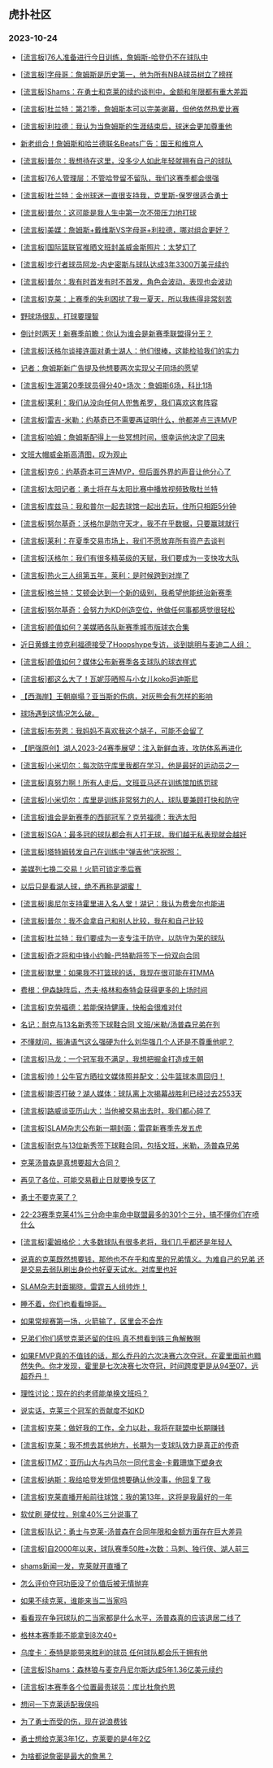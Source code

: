 ## 虎扑社区 
### 2023-10-24

+ [[流言板]76人准备进行今日训练，詹姆斯-哈登仍不在球队中](https://bbs.hupu.com/622597496.html)

+ [[流言板]字母哥：詹姆斯是历史第一，他为所有NBA球员树立了榜样](https://bbs.hupu.com/622596968.html)

+ [[流言板]Shams：在勇士和克莱的续约谈判中，金额和年限都有重大差距](https://bbs.hupu.com/622599031.html)

+ [[流言板]杜兰特：第21季，詹姆斯本可以完美谢幕，但他依然热爱比赛](https://bbs.hupu.com/622598321.html)

+ [[流言板]利拉德：我认为当詹姆斯的生涯结束后，球迷会更加尊重他](https://bbs.hupu.com/622597069.html)

+ [新老组合！詹姆斯和哈兰德联名Beats广告：国王和维京人](https://bbs.hupu.com/622598593.html)

+ [[流言板]普尔：我想待在这里，没多少人如此年轻就拥有自己的球队](https://bbs.hupu.com/622598090.html)

+ [[流言板]76人管理层：不管哈登留不留队，我们这赛季都会很强](https://bbs.hupu.com/622594549.html)

+ [[流言板]杜兰特：金州球迷一直很支持我，克里斯-保罗很适合勇士](https://bbs.hupu.com/622596220.html)

+ [[流言板]普尔：这可能是我人生中第一次不带压力地打球](https://bbs.hupu.com/622598279.html)

+ [[流言板]美媒：詹姆斯+戴维斯VS字母哥+利拉德，哪对组合更好？](https://bbs.hupu.com/622597870.html)

+ [[流言板]国际篮联官推晒文班封盖威金斯照片：太梦幻了](https://bbs.hupu.com/622594096.html)

+ [[流言板]步行者球员阿龙-内史密斯与球队达成3年3300万美元续约](https://bbs.hupu.com/622598335.html)

+ [[流言板]普尔：我有时首发有时不首发，角色会波动，表现也会波动](https://bbs.hupu.com/622597974.html)

+ [[流言板]克莱：上赛季的失利困扰了我一夏天，所以我练得非常刻苦](https://bbs.hupu.com/622596945.html)

+ [野球场很乱，打球要理智](https://bbs.hupu.com/622591951.html)

+ [倒计时两天！新赛季前瞻：你认为谁会是新赛季联盟得分王？](https://bbs.hupu.com/622592347.html)

+ [[流言板]沃格尔谈接连面对勇士湖人：他们很棒，这能检验我们的实力](https://bbs.hupu.com/622595642.html)

+ [记者：詹姆斯新广告提及他想要两次实现父子同场的愿望](https://bbs.hupu.com/622598814.html)

+ [[流言板]生涯第20季球员得分40+场次：詹姆斯6场，科比1场](https://bbs.hupu.com/622590513.html)

+ [[流言板]莱利：我们从没向任何人兜售希罗，我们喜欢这套阵容](https://bbs.hupu.com/622597234.html)

+ [[流言板]雷吉-米勒：约基奇已不需要再证明什么，他都差点三连MVP](https://bbs.hupu.com/622597515.html)

+ [[流言板]哈姆：詹姆斯配得上一些冥想时间，很幸运他决定了回来](https://bbs.hupu.com/622597309.html)

+ [文班大帽威金斯高清图，叹为观止](https://bbs.hupu.com/622589602.html)

+ [[流言板]克6：约基奇本可三连MVP，但后面外界的声音让他分心了](https://bbs.hupu.com/622597224.html)

+ [[流言板]太阳记者：勇士将在与太阳比赛中播放视频致敬杜兰特](https://bbs.hupu.com/622589022.html)

+ [[流言板]库兹马：我和普尔一起去球馆一起出去玩，住所只相距5分钟](https://bbs.hupu.com/622598359.html)

+ [[流言板]努尔基奇：沃格尔是防守天才，我不在乎数据，只要赢球就行](https://bbs.hupu.com/622596702.html)

+ [[流言板]莱利：在夏季交易市场上，我们不愿放弃所有资产去谈判](https://bbs.hupu.com/622597448.html)

+ [[流言板]沃格尔：我们有很多精英级的天赋，我们要成为一支快攻大队](https://bbs.hupu.com/622598150.html)

+ [[流言板]热火三人组第五年，莱利：是时候跨到对岸了](https://bbs.hupu.com/622597337.html)

+ [[流言板]格兰特：艾顿会达到一个新的级别，我希望他能统治新赛季](https://bbs.hupu.com/622589360.html)

+ [[流言板]努尔基奇：会努力为KD创造空位，他做任何事都感觉很轻松](https://bbs.hupu.com/622593023.html)

+ [[流言板]颜值如何？美媒晒各队新赛季城市版球衣合集](https://bbs.hupu.com/622598997.html)

+ [近日黄蜂主帅克利福德接受了Hoopshype专访，谈到姚明与麦迪二人组：](https://bbs.hupu.com/622594044.html)

+ [[流言板]颜值如何？媒体公布新赛季各支球队的球衣样式](https://bbs.hupu.com/622594748.html)

+ [[流言板]都这么大了！瓦妮莎晒照与小女儿koko逛迪斯尼](https://bbs.hupu.com/622588876.html)

+ [【西海岸】王朝崩塌？亚当斯的伤病，对灰熊会有怎样的影响](https://bbs.hupu.com/622592193.html)

+ [球场遇到这情况怎么破。](https://bbs.hupu.com/622594150.html)

+ [[流言板]布劳恩：我妈妈不喜欢我这个胡子，可能不会留了](https://bbs.hupu.com/622596606.html)

+ [【肥强原创】湖人2023-24赛季展望：注入新鲜血液，攻防体系再进化](https://bbs.hupu.com/622593444.html)

+ [[流言板]小米切尔：每次防守库里我都在学习，他是最好的运动员之一](https://bbs.hupu.com/622591255.html)

+ [[流言板]真努力啊！所有人走后，文班亚马还在训练馆加练罚球](https://bbs.hupu.com/622588435.html)

+ [[流言板]小米切尔：库里是训练非常努力的人，球队要兼顾打快和防守](https://bbs.hupu.com/622596872.html)

+ [[流言板]谁会是新赛季的西部冠军？克劳福德：我选太阳](https://bbs.hupu.com/622595692.html)

+ [[流言板]SGA：最多冠的球队都会有人打无球，我们越无私表现就会越好](https://bbs.hupu.com/622589744.html)

+ [[流言板]塔特姆转发自己在训练中“弹吉他”庆祝照：](https://bbs.hupu.com/622598220.html)

+ [美媒列七换二交易！火箭可锁定季后赛](https://bbs.hupu.com/622597857.html)

+ [以后只是看湖人球，绝不再称是湖蜜！](https://bbs.hupu.com/622596970.html)

+ [[流言板]奥尼尔支持霍里进入名人堂！湖记：我认为费舍尔也能进](https://bbs.hupu.com/622588374.html)

+ [[流言板]普尔：我不会拿自己和别人比较，我在和自己比较](https://bbs.hupu.com/622598202.html)

+ [[流言板]杜兰特：我们要成为一支专注于防守，以防守为荣的球队](https://bbs.hupu.com/622594677.html)

+ [[流言板]奇才将和中锋小约翰-巴特勒将签下一份双向合同](https://bbs.hupu.com/622597563.html)

+ [[流言板]默里：如果我不打篮球的话，我现在很可能在打MMA](https://bbs.hupu.com/622595883.html)

+ [费根：伊森缺阵后，杰夫·格林和泰特会获得更多的上场时间](https://bbs.hupu.com/622597794.html)

+ [[流言板]克劳福德：若能保持健康，快船会很难对付](https://bbs.hupu.com/622596508.html)

+ [名记：耐克与13名新秀签下球鞋合同 文班/米勒/汤普森兄弟在列](https://bbs.hupu.com/622598645.html)

+ [不懂就问，振涛语气这么强硬为什么刘华强几个人还是不尊重他呢？](https://bbs.hupu.com/622597775.html)

+ [[流言板]马龙：一个冠军我不满足，我想把掘金打造成王朝](https://bbs.hupu.com/622587825.html)

+ [[流言板]帅！公牛官方晒拉文媒体照并配文：公牛篮球本周回归！](https://bbs.hupu.com/622598938.html)

+ [[流言板]能否打破？湖人媒体：球队离上次揭幕战胜利已经过去2553天](https://bbs.hupu.com/622599108.html)

+ [[流言板]路威谈亚历山大：当他被交易出去时，我们都心碎了](https://bbs.hupu.com/622599139.html)

+ [[流言板]SLAM杂志公布新一期封面：雷霆新赛季先发五虎](https://bbs.hupu.com/622599223.html)

+ [[流言板]耐克与13位新秀签下球鞋合同，包括文班，米勒，汤普森兄弟](https://bbs.hupu.com/622599367.html)

+ [克莱汤普森是真想要超大合同？](https://bbs.hupu.com/622599057.html)

+ [再见了各位，可能交易截止日就要换专区了](https://bbs.hupu.com/622599061.html)

+ [勇士不要克莱了？](https://bbs.hupu.com/622599122.html)

+ [22-23赛季克莱41%三分命中率命中联盟最多的301个三分，搞不懂你们在喷什么](https://bbs.hupu.com/622599153.html)

+ [[流言板]霍姆格伦：大多数球队有很多老将，我们几乎都还是年轻人](https://bbs.hupu.com/622599294.html)

+ [说真的克莱既然想要钱，那他也不在乎和库里的兄弟情义。为难自己的兄弟 还是交易去弱队刷出身价也好夏天试水。对库里也好](https://bbs.hupu.com/622599140.html)

+ [SLAM杂志封面揭晓，雷霆五人组帅炸！](https://bbs.hupu.com/622598936.html)

+ [睡不着，你们也看看坤哥。](https://bbs.hupu.com/622599300.html)

+ [如果常规赛第一场，火箭输了，区里会不会炸](https://bbs.hupu.com/622599354.html)

+ [兄弟们你们感觉克莱还留的住吗 真不想看到铁三角解散啊](https://bbs.hupu.com/622599063.html)

+ [如果FMVP真的不值钱的话，那么乔丹的六次决赛六次夺冠，在霍里面前也黯然失色。你才发现，霍里是七次决赛七次夺冠，时间跨度更是从94至07，远超乔丹！](https://bbs.hupu.com/622597730.html)

+ [理性讨论：现在的约老师能单换文班吗？](https://bbs.hupu.com/622598894.html)

+ [说实话，克莱三个冠军的贡献度不如KD](https://bbs.hupu.com/622599400.html)

+ [[流言板]克莱：做好我的工作，全力以赴，我将在联盟中长期赚钱](https://bbs.hupu.com/622599710.html)

+ [[流言板]克莱：我不想去其他地方，长期为一支球队效力是真正的传奇](https://bbs.hupu.com/622599845.html)

+ [[流言板]TMZ：亚历山大与内马尔一同代言金-卡戴珊旗下塑身衣](https://bbs.hupu.com/622599727.html)

+ [[流言板]纳斯：我给哈登发短信想要确认他没事，他回复了我](https://bbs.hupu.com/622599865.html)

+ [[流言板]克莱直播开船前往球馆：我的第13年，这将是我最好的一年](https://bbs.hupu.com/622599803.html)

+ [软仗刷 硬仗拉，别拿40%三分说事了](https://bbs.hupu.com/622599683.html)

+ [[流言板]队记：勇士与克莱-汤普森在合同年限和金额方面存在巨大差异](https://bbs.hupu.com/622599889.html)

+ [[流言板]自2000年以来，球队赛季50胜+次数：马刺、独行侠、湖人前三](https://bbs.hupu.com/622599899.html)

+ [shams新闻一发，克莱就开直播了](https://bbs.hupu.com/622599519.html)

+ [怎么评价夺冠功臣没了价值后被无情抛弃](https://bbs.hupu.com/622599614.html)

+ [如果不续克莱，谁能来当二当家吗](https://bbs.hupu.com/622599288.html)

+ [看看现在争冠球队的二当家都是什么水平，汤普森真的应该退居二线了](https://bbs.hupu.com/622599758.html)

+ [格林本赛季能不能拿到8次40+](https://bbs.hupu.com/622598847.html)

+ [乌度卡：泰特是能带来胜利的球员 任何球队都会乐于拥有他](https://bbs.hupu.com/622598613.html)

+ [[流言板]Shams：森林狼与麦克丹尼尔斯达成5年1.36亿美元续约](https://bbs.hupu.com/622600034.html)

+ [[流言板]本赛季各个位置最贵球员：库比杜詹约恩](https://bbs.hupu.com/622599963.html)

+ [想问一下克莱适配我侠吗](https://bbs.hupu.com/622599947.html)

+ [为了勇士而受的伤，现在说浪费钱](https://bbs.hupu.com/622599406.html)

+ [勇士想给克莱3年1亿，克莱要的是4年2亿](https://bbs.hupu.com/622599932.html)

+ [为啥都说詹密是最大的詹黑？](https://bbs.hupu.com/622599832.html)

